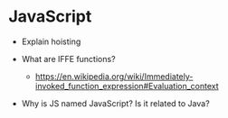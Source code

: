 # JavaScript

* Explain hoisting

* What are IFFE functions?
  * https://en.wikipedia.org/wiki/Immediately-invoked_function_expression#Evaluation_context

* Why is JS named JavaScript? Is it related to Java?